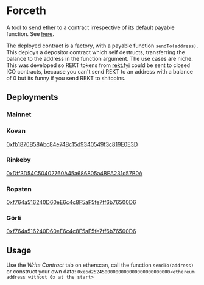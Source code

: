 # Forceth

A tool to send ether to a contract irrespective of its default payable function. See [here](https://consensys.github.io/smart-contract-best-practices/known_attacks/#forcibly-sending-ether-to-a-contract).

The deployed contract is a factory, with a payable function `sendTo(address)`. This deploys a depositor contract which self destructs, transferring the balance to the address in the function argument. The use cases are niche. This was developed so REKT tokens from [rekt.fyi](https://rekt.fyi) could be sent to closed ICO contracts, because you can't send REKT to an address with a balance of 0 but its funny if you send REKT to shitcoins.


## Deployments

### Mainnet

### Kovan
[0xfb1870B58Abc84e74Bc15d9340549f3c819E0E3D](https://kovan.etherscan.io/address/0xfb1870B58Abc84e74Bc15d9340549f3c819E0E3D)

### Rinkeby
[0xDff3D54C50402760A45a686805a4BEA231d57B0A](https://rinkeby.etherscan.io/address/0xDff3D54C50402760A45a686805a4BEA231d57B0A)

### Ropsten
[0xf764a516240D60eE6c4c8F5aF5fe7ff6b76500D6](https://ropsten.etherscan.io/address/0xf764a516240D60eE6c4c8F5aF5fe7ff6b76500D6)

### Görli
[0xf764a516240D60eE6c4c8F5aF5fe7ff6b76500D6](https://goerli.etherscan.io/address/0xf764a516240D60eE6c4c8F5aF5fe7ff6b76500D6)


## Usage

Use the *Write Contract* tab on etherscan, call the function `sendTo(address)` or construct your own data:
`0xe6d25245000000000000000000000000<ethereum address without 0x at the start>`
